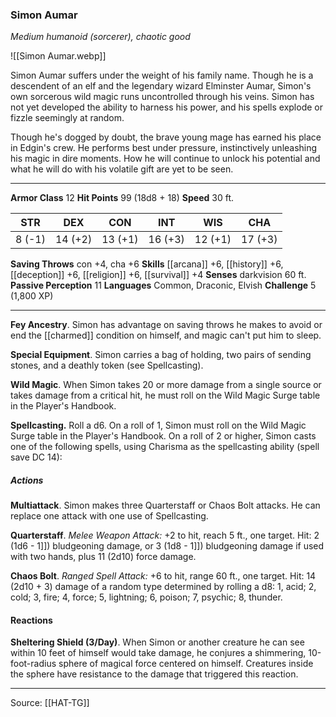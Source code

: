 ### Simon Aumar
_Medium humanoid (sorcerer), chaotic good_

![[Simon Aumar.webp]]

Simon Aumar suffers under the weight of his family name. Though he is a descendent of an elf and the legendary wizard Elminster Aumar, Simon's own sorcerous wild magic runs uncontrolled through his veins. Simon has not yet developed the ability to harness his power, and his spells explode or fizzle seemingly at random.

Though he's dogged by doubt, the brave young mage has earned his place in Edgin's crew. He performs best under pressure, instinctively unleashing his magic in dire moments. How he will continue to unlock his potential and what he will do with his volatile gift are yet to be seen.




---

**Armor Class** 12
**Hit Points** 99 (18d8 + 18)
**Speed** 30 ft.

| STR     | DEX     | CON     | INT     | WIS     | CHA     |
|---------|---------|---------|---------|---------|---------|
| 8 (-1) | 14 (+2) | 13 (+1) | 16 (+3) | 12 (+1) | 17 (+3) |

**Saving Throws** con +4, cha +6
**Skills** [[arcana]] +6, [[history]] +6, [[deception]] +6, [[religion]] +6, [[survival]] +4
**Senses** darkvision 60 ft.
**Passive Perception** 11
**Languages** Common, Draconic, Elvish
**Challenge** 5 (1,800 XP)

---

**Fey Ancestry**. Simon has advantage on saving throws he makes to avoid or end the [[charmed]] condition on himself, and magic can't put him to sleep.

**Special Equipment**. Simon carries a bag of holding, two pairs of sending stones, and a deathly token (see Spellcasting).

**Wild Magic**. When Simon takes 20 or more damage from a single source or takes damage from a critical hit, he must roll on the Wild Magic Surge table in the Player's Handbook.

**Spellcasting.** Roll a d6. On a roll of 1, Simon must roll on the Wild Magic Surge table in the Player's Handbook. On a roll of 2 or higher, Simon casts one of the following spells, using Charisma as the spellcasting ability (spell save DC 14):

##### Actions
**Multiattack**. Simon makes three Quarterstaff or Chaos Bolt attacks. He can replace one attack with one use of Spellcasting.

**Quarterstaff**. _Melee Weapon Attack:_ +2 to hit, reach 5 ft., one target. Hit: 2 (1d6 - 1]]) bludgeoning damage, or 3 (1d8 - 1]]) bludgeoning damage if used with two hands, plus 11 (2d10) force damage.

**Chaos Bolt**. _Ranged Spell Attack:_ +6 to hit, range 60 ft., one target. Hit: 14 (2d10 + 3) damage of a random type determined by rolling a d8: 1, acid; 2, cold; 3, fire; 4, force; 5, lightning; 6, poison; 7, psychic; 8, thunder.

#### Reactions
**Sheltering Shield (3/Day)**. When Simon or another creature he can see within 10 feet of himself would take damage, he conjures a shimmering, 10-foot-radius sphere of magical force centered on himself. Creatures inside the sphere have resistance to the damage that triggered this reaction.


---

Source: [[HAT-TG]]
